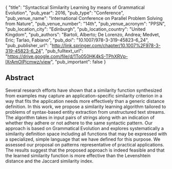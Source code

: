 {
  "title": "Syntactical Similarity Learning by means of Grammatical Evolution",
  "pub_year": 2016,
  "pub_type": "Conference",
  "pub_venue_name": "International Conference on Parallel Problem Solving from Nature",
  "pub_venue_number": "14th",
  "pub_venue_acronym": "PPSN",
  "pub_location_city": "Edinburgh",
  "pub_location_country": "United Kingdom",
  "pub_authors": "Bartoli, Alberto; De Lorenzo, Andrea; Medvet, Eric; Tarlao, Fabiano",
  "pub_doi": "10.1007/978-3-319-45823-6_24",
  "pub_publisher_url": "http://link.springer.com/chapter/10.1007%2F978-3-319-45823-6_24",
  "pub_fulltext_url": "https://drive.google.com/file/d/1To050HK4kS-TPhXRVp-lXrAmOlPjcmwz/view",
  "pub_important": false
}

## Abstract
Several research efforts have shown that a similarity function synthesized from examples may capture an application-specific similarity criterion in a way that fits the application needs more effectively than a generic distance definition. In this work, we propose a similarity learning algorithm tailored to problems of syntax-based entity extraction from unstructured text streams. The algorithm takes in input pairs of strings along with an indication of whether they adhere or not adhere to the same syntactic pattern. Our approach is based on Grammatical Evolution and explores systematically a similarity definition space including all functions that may be expressed with a specialized, simple language that we have defined for this purpose. We assessed our proposal on patterns representative of practical applications. The results suggest that the proposed approach is indeed feasible and that the learned similarity function is more effective than the Levenshtein distance and the Jaccard similarity index.
